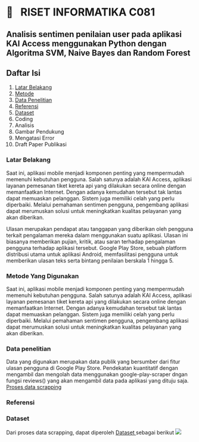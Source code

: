 <h1> 🔰 &nbsp; RISET INFORMATIKA C081 </h1>

<h2> Analisis sentimen penilaian user pada aplikasi KAI Access menggunakan Python dengan Algoritma SVM, Naive Bayes dan Random Forest  </h2>

<h2> Daftar Isi </h2>

<ol>
    <li> <a href="#latar_belakang"> Latar Belakang </a> </li>
    <li> <a href="#metode"> Metode </a> </li>
    <li> <a href="#data"> Data Penelitian </a> </li>
    <li> <a href="#data"> Referensi </a> </li>
    <li> <a href="#data"> Dataset </a> </li>
    <li> Coding </li>
    <li> Analisis </li>
    <li> Gambar Pendukung </li>
    <li> Mengatasi Error </li>
    <li> Draft Paper Publikasi </li>
</ol>

<h3 id="latar_belakang"> Latar Belakang </h3>
<p>Saat ini, aplikasi mobile menjadi komponen penting yang mempermudah memenuhi kebutuhan pengguna. Salah satunya adalah KAI Access, aplikasi layanan pemesanan tiket kereta api yang dilakukan secara online dengan memanfaatkan Internet. Dengan adanya kemudahan tersebut tak lantas dapat memuaskan pelanggan. Sistem juga memiliki celah yang perlu diperbaiki. Melalui pemahaman sentimen pengguna, pengembang aplikasi dapat merumuskan solusi untuk meningkatkan kualitas pelayanan yang akan diberikan. 
	
<p>Ulasan merupakan pendapat atau tanggapan yang diberikan oleh pengguna terkait pengalaman mereka dalam menggunakan suatu aplikasi. Ulasan ini biasanya memberikan pujian, kritik, atau saran terhadap pengalaman pengguna terhadap aplikasi tersebut. Google Play Store, sebuah platform distribusi utama untuk aplikasi Android, memfasilitasi pengguna untuk memberikan ulasan teks serta bintang penilaian berskala 1 hingga 5. </p>

<h3 id="metode"> Metode Yang Digunakan </h3>
<p>Saat ini, aplikasi mobile menjadi komponen penting yang mempermudah memenuhi kebutuhan pengguna. Salah satunya adalah KAI Access, aplikasi layanan pemesanan tiket kereta api yang dilakukan secara online dengan memanfaatkan Internet. Dengan adanya kemudahan tersebut tak lantas dapat memuaskan pelanggan. Sistem juga memiliki celah yang perlu diperbaiki. Melalui pemahaman sentimen pengguna, pengembang aplikasi dapat merumuskan solusi untuk meningkatkan kualitas pelayanan yang akan diberikan. </p>


<h3 id="data"> Data penelitian </h3>
<p>Data yang digunakan merupakan data publik yang bersumber dari fitur ulasan pengguna di Google Play Store. Pendekatan kuantitatif dengan mengambil dan mengolah data menggunakan google-play-scraper dngan fungsi reviews() yang akan mengambil data pada aplikasi yang dituju saja. 
<a href="https://github.com/donxuiqote/riset_informatika_c081/blob/main/data_scrapping.ipynb"> Proses data scrapping </a> 
</p>

<h3 id="referensi"> Referensi </h3>
<p> </p>

<h3 id="dataset"> Dataset </h3>
<p>
Dari proses data scrapping, dapat diperoleh <a href="https://github.com/donxuiqote/riset_informatika_c081/blob/main/dataset.csv"> Dataset </a> sebagai berikut
<img src="https://github.com/donxuiqote/riset_informatika_c081/assets/113412835/314215fb-20ff-44fe-a0aa-594b8fc61891"> </img>
</p>
